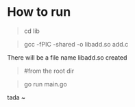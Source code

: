 # How to run

> cd lib

> gcc -fPIC -shared -o libadd.so add.c

There will be a file name libadd.so created

> #from the root dir

> go run main.go

tada ~ 
